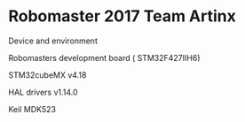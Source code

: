 # Robomaster 2017 Team Artinx 

Device and environment

Robomasters development board ( STM32F427IIH6)

STM32cubeMX v4.18

HAL drivers v1.14.0

Keil MDK523
